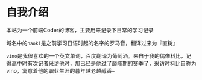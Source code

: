 # 自我介绍

本站为一个前端Coder的博客，主要用来记录下日常的学习记录

域名中的`naoki`是之前学习日语时起的名字的罗马音，翻译过来为『直树』

`vino`是我很喜欢的一个英文单词，百度翻译为葡萄酒。来自于我的偶像科比，记得高中时有次记者采访他时，那已经是他过了巅峰期的赛季了，采访时科比自称为vino，寓意着他的职业生涯的暮年越老越醇香~

